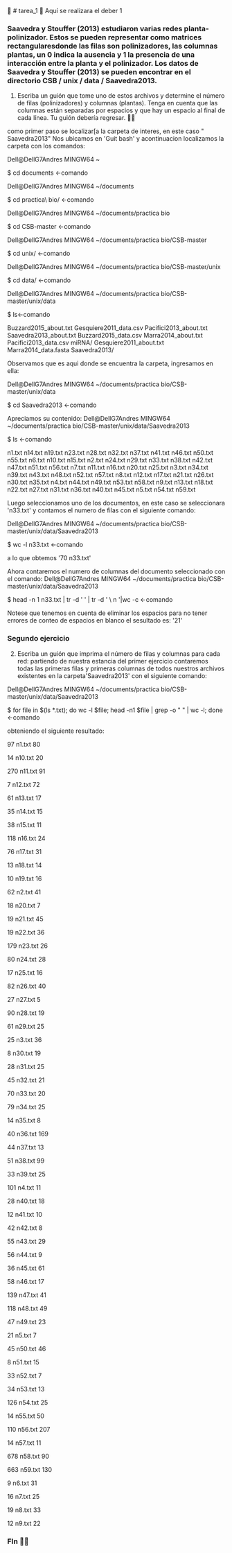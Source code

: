🤑 # tarea_1 🤑
Aquí se realizara el deber 1

### Saavedra y Stouffer (2013) estudiaron varias redes planta-polinizador. Estos se pueden representar como matrices rectangularesdonde las filas son polinizadores, las columnas plantas, un 0 indica la ausencia y 1 la presencia de una interacción entre la planta y el polinizador. Los datos de Saavedra y Stouffer (2013) se pueden encontrar en el directorio CSB / unix / data / Saavedra2013. 

1. Escriba un guión que tome uno de estos archivos y determine el número de filas (polinizadores) y columnas (plantas). Tenga en cuenta que 
las columnas están separadas por espacios y que hay un espacio al final de cada línea. Tu guión debería regresar.  :face_exhaling: 

como primer paso se localizar[a la carpeta de interes, en este caso " Saavedra2013"
Nos ubicamos en 'Guit bash' y acontinuacion localizamos la carpeta con los comandos:

Dell@DellG7Andres MINGW64 ~

$ cd documents <-comando

Dell@DellG7Andres MINGW64 ~/documents

$ cd practica\ bio/ <-comando

Dell@DellG7Andres MINGW64 ~/documents/practica bio

$ cd CSB-master <-comando

Dell@DellG7Andres MINGW64 ~/documents/practica bio/CSB-master

$ cd unix/ <-comando

Dell@DellG7Andres MINGW64 ~/documents/practica bio/CSB-master/unix

$ cd data/ <-comando

Dell@DellG7Andres MINGW64 ~/documents/practica bio/CSB-master/unix/data

$ ls<-comando

Buzzard2015_about.txt    Gesquiere2011_data.csv  Pacifici2013_about.txt  Saavedra2013_about.txt
Buzzard2015_data.csv     Marra2014_about.txt     Pacifici2013_data.csv   miRNA/
Gesquiere2011_about.txt  Marra2014_data.fasta    Saavedra2013/

Observamos que es aqui donde se encuentra la carpeta, ingresamos en ella:

Dell@DellG7Andres MINGW64 ~/documents/practica bio/CSB-master/unix/data

$ cd Saavedra2013 <-comando

Apreciamos su contenido:
Dell@DellG7Andres MINGW64 ~/documents/practica bio/CSB-master/unix/data/Saavedra2013

$ ls <-comando
 
n1.txt   n14.txt  n19.txt  n23.txt  n28.txt  n32.txt  n37.txt  n41.txt  n46.txt  n50.txt  n55.txt  n6.txt
n10.txt  n15.txt  n2.txt   n24.txt  n29.txt  n33.txt  n38.txt  n42.txt  n47.txt  n51.txt  n56.txt  n7.txt
n11.txt  n16.txt  n20.txt  n25.txt  n3.txt   n34.txt  n39.txt  n43.txt  n48.txt  n52.txt  n57.txt  n8.txt
n12.txt  n17.txt  n21.txt  n26.txt  n30.txt  n35.txt  n4.txt   n44.txt  n49.txt  n53.txt  n58.txt  n9.txt
n13.txt  n18.txt  n22.txt  n27.txt  n31.txt  n36.txt  n40.txt  n45.txt  n5.txt   n54.txt  n59.txt

Luego seleccionamos uno de los documentos, en este caso se seleccionara 'n33.txt'  y contamos el numero de filas con el siguiente comando:

Dell@DellG7Andres MINGW64 ~/documents/practica bio/CSB-master/unix/data/Saavedra2013

$ wc -l n33.txt <-comando

a lo que obtemos '70 n33.txt' 

Ahora contaremos el numero de columnas del documento seleccionado con el comando:
Dell@DellG7Andres MINGW64 ~/documents/practica bio/CSB-master/unix/data/Saavedra2013

$ head -n 1 n33.txt | tr -d '  '  | tr -d ' \ n '|wc -c <-comando

 Notese que tenemos en cuenta de eliminar los espacios para no tener errores de conteo de espacios en blanco
 el sesultado es: '21'
 
 
 
 
### Segundo ejercicio

2. Escriba un guión que imprima el número de filas y columnas para cada red:
partiendo de nuestra estancia del primer ejercicio contaremos todas las primeras filas y primeras columnas de todos nuestros 
archivos existentes en la carpeta'Saavedra2013' con el siguiente comando:

Dell@DellG7Andres MINGW64 ~/documents/practica bio/CSB-master/unix/data/Saavedra2013

$ for file in $(ls *.txt); do wc -l $file;  head -n1 $file | grep -o " " | wc -l; done  <-comando

obteniendo el siguiente resultado: 

97 n1.txt
80

14 n10.txt
20

270 n11.txt
91

7 n12.txt
72

61 n13.txt
17

35 n14.txt
15

38 n15.txt
11

118 n16.txt
24

76 n17.txt
31

13 n18.txt
14

10 n19.txt
16

62 n2.txt
41

18 n20.txt
7

19 n21.txt
45

19 n22.txt
36

179 n23.txt
26

80 n24.txt
28

17 n25.txt
16

82 n26.txt
40

27 n27.txt
5

90 n28.txt
19

61 n29.txt
25

25 n3.txt
36

8 n30.txt
19

28 n31.txt
25

45 n32.txt
21

70 n33.txt
20

79 n34.txt
25

14 n35.txt
8

40 n36.txt
169

44 n37.txt
13

51 n38.txt
99

33 n39.txt
25

101 n4.txt
11

28 n40.txt
18

12 n41.txt
10

42 n42.txt
8

55 n43.txt
29

56 n44.txt
9

36 n45.txt
61

58 n46.txt
17

139 n47.txt
41

118 n48.txt
49

47 n49.txt
23

21 n5.txt
7

45 n50.txt
46

8 n51.txt
15

33 n52.txt
7

34 n53.txt
13

126 n54.txt
25

14 n55.txt
50

110 n56.txt
207

14 n57.txt
11

678 n58.txt
90

663 n59.txt
130

9 n6.txt
31

16 n7.txt
25

19 n8.txt
33

12 n9.txt
22



### FIn :face_exhaling: 
